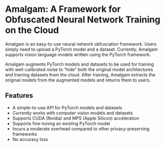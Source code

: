 # Amalgam: A Framework for Obfuscated Neural Network Training on the Cloud

Amalgam is an easy-to-use neural network obfuscation framework. Users simply need to upload a PyTorch model and a dataset. 
Currently, Amalgam supports vision language models written using the PyTorch framework.

Amalgam augments PyTorch models and datasets to be used for training with well-calibrated noise to “hide” both the original
model architectures and training datasets from the cloud.
After training, Amalgam extracts the original models from the augmented models and returns them to users.

## Features

- A simple-to-use API for PyTorch models and datasets
- Currently works with computer vision models and datasets
- Supports CUDA (Nvidia) and MPS (Apple Silicon) acceleration
- Supports fine-tuning an existing PyTorch model
- Incurs a moderate overhead compared to other privacy-preserving frameworks
- No accuracy loss

